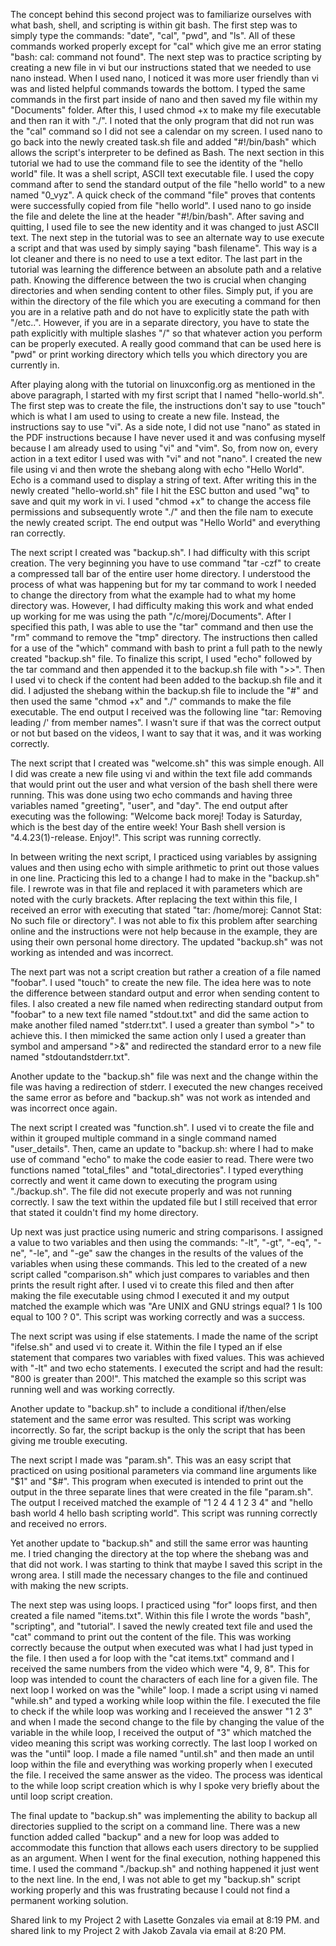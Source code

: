 The concept behind this second project was to familiarize ourselves with what bash, shell, and scripting is within git bash. The first step was to simply type the commands: "date", "cal", "pwd", and "ls". All of these commands worked properly except for "cal" which give me an error stating "bash: cal: command not found". The next step was to practice scripting by creating a new file in vi but our instructions stated that we needed to use nano instead. When I used nano, I noticed it was more user friendly than vi was and listed helpful commands towards the bottom. I typed the same commands in the first part inside of nano and then saved my file within my "Documents" folder. After this, I used chmod +x to make my file executable and then ran it with "./". I noted that the only program that did not run was the "cal" command so I did not see a calendar on my screen. I used nano to go back into the newly created task.sh file and added "#!/bin/bash" which allows the script's interpreter to be defined as Bash. The next section in this tutorial we had to use the command file to see the identity of the "hello world" file. It was a shell script, ASCII text executable file. I used the copy command after to send the standard output of the file "hello world" to a new named "0_vyz". A quick check of the command "file" proves that contents were successfully copied from file "hello world". I used nano to go inside the file and delete the line at the header "#!/bin/bash". After saving and quitting, I used file to see the new identity and it was changed to just ASCII text. The next step in the tutorial was to see an alternate way to use execute a script and that was used by simply saying "bash filename". This way is a lot cleaner and there is no need to use a text editor. The last part in the tutorial was learning the difference between an absolute path and a relative path. Knowing the difference between the two is crucial when changing directories and when sending content to other files. Simply put, if you are within the directory of the file which you are executing a command for then you are in a relative path and do not have to explicitly state the path with "/etc..". However, if you are in a separate directory, you have to state the path explicitly with multiple slashes "/" so that whatever action you perform can be properly executed. A really good command that can be used here is "pwd" or print working directory which tells you which directory you are currently in.

After playing along with the tutorial on linuxconfig.org as mentioned in the above paragraph, I started with my first script that I named "hello-world.sh". The first step was to create the file, the instructions don't say to use "touch" which is what I am used to using to create a new file. Instead, the instructions say to use "vi". As a side note, I did not use "nano" as stated in the PDF instructions because I have never used it and was confusing myself because I am already used to using "vi" and "vim". So, from now on, every action in a text editor I used was with "vi" and not "nano". I created the new file using vi and then wrote the shebang along with echo "Hello World". Echo is a command used to display a string of text. After writing this in the newly created "hello-world.sh" file I hit the ESC button and used "wq" to save and quit my work in vi. I used "chmod +x" to change the access file permissions and subsequently wrote "./" and then the file nam to execute the newly created script. The end output was "Hello World" and everything ran correctly. 

The next script I created was "backup.sh". I had difficulty with this script creation. The very beginning you have to use command "tar -czf" to create a compressed tall bar of the entire user home directory. I understood the process of what was happening but for my tar command to work I needed to change the directory from what the example had to what my home directory was. However, I had difficulty making this work and what ended up working for me was using the path "/c/morej/Documents". After I specified this path, I was able to use the "tar" command and then use the "rm" command to remove the "tmp" directory. The instructions then called for a use of the "which" command with bash to print a full path to the newly created "backup.sh" file. To finalize this script, I used "echo" followed by the tar command and then appended it to the backup.sh file with ">>". Then I used vi to check if the content had been added to the backup.sh file and it did. I adjusted the shebang within the backup.sh file to include the "#" and then used the same "chmod +x" and "./" commands to make the file executable. The end output I received was the following line "tar: Removing leading /' from member names". I wasn't sure if that was the correct output or not but based on the videos, I want to say that it was, and it was working correctly. 

The next script that I created was "welcome.sh" this was simple enough. All I did was create a new file using vi and within the text file add commands that would print out the user and what version of the bash shell there were running. This was done using two echo commands and having three variables named "greeting", "user", and "day". The end output after executing was the following: "Welcome back morej! Today is Saturday, which is the best day of the entire week! Your Bash shell version is "4.4.23(1)-release. Enjoy!". This script was running correctly.

In between writing the next script, I practiced using variables by assigning values and then using echo with simple arithmetic to print out those values in one line. Practicing this led to a change I had to make in the "backup.sh" file. I rewrote was in that file and replaced it with parameters which are noted with the curly brackets. After replacing the text within this file, I received an error with executing that stated "tar: /home/morej: Cannot Stat: No such file or directory". I was not able to fix this problem after searching online and the instructions were not help because in the example, they are using their own personal home directory. The updated "backup.sh" was not working as intended and was incorrect. 

The next part was not a script creation but rather a creation of a file named "foobar". I used "touch" to create the new file. The idea here was to note the difference between standard output and error when sending content to files. I also created a new file named when redirecting standard output from "foobar" to a new text file named "stdout.txt" and did the same action to make another filed named "stderr.txt". I used a greater than symbol ">" to achieve this. I then mimicked the same action only I used a greater than symbol and ampersand ">&" and redirected the standard error to a new file named "stdoutandstderr.txt". 

Another update to the "backup.sh" file was next and the change within the file was having a redirection of stderr. I executed the new changes received the same error as before and "backup.sh" was not work as intended and was incorrect once again. 

The next script I created was "function.sh". I used vi to create the file and within it grouped multiple command in a single command named "user_details". Then, came an update to "backup.sh: where I had to make use of command "echo" to make the code easier to read. There were two functions named "total_files" and "total_directories". I typed everything correctly and went it came down to executing the program using "./backup.sh". The file did not execute properly and was not running correctly. I saw the text within the updated file but I still received that error that stated it couldn't find my home directory. 

Up next was just practice using numeric and string comparisons. I assigned a value to two variables and then using the commands: "-lt", "-gt", "-eq", "-ne", "-le", and "-ge" saw the changes in the results of the values of the variables when using these commands. This led to the created of a new script called "comparison.sh" which just compares to variables and then prints the result right after. I used vi to create this filed and then after making the file executable using chmod I executed it and my output matched the example which was "Are UNIX and GNU strings equal? 1 Is 100 equal to 100 ? 0". This script was working correctly and was a success. 

The next script was using if else statements. I made the name of the script "ifelse.sh" and used vi to create it. Within the file I typed an if else statement that compares two variables with fixed values. This was achieved with "-lt" and two echo statements. I executed the script and had the result: "800 is greater than 200!". This matched the example so this script was running well and was working correctly. 

Another update to "backup.sh" to include a conditional if/then/else statement and the same error was resulted. This script was working incorrectly. So far, the script backup is the only the script that has been giving me trouble executing. 

The next script I made was "param.sh". This was an easy script that practiced on using positional parameters via command line arguments like "$1" and "$#". This program when executed is intended to print out the output in the three separate lines that were created in the file "param.sh". The output I received matched the example of "1 2 4 4 1 2 3 4" and "hello bash world 4 hello bash scripting world". This script was running correctly and received no errors. 

Yet another update to "backup.sh" and still the same error was haunting me. I tried changing the directory at the top where the shebang was and that did not work. I was starting to think that maybe I saved this script in the wrong area. I still made the necessary changes to the file and continued with making the new scripts. 

The next step was using loops. I practiced using "for" loops first, and then created a file named "items.txt". Within this file I wrote the words "bash", "scripting", and "tutorial". I saved the newly created text file and used the "cat" command to print out the content of the file. This was working correctly because the output when executed was what I had just typed in the file. I then used a for loop with the "cat items.txt" command and I received the same numbers from the video which were "4, 9, 8". This for loop was intended to count the characters of each line for a given file. The next loop I worked on was the "while" loop. I made a script using vi named "while.sh" and typed a working while loop within the file. I executed the file to check if the while loop was working and I receieved the answer "1 2 3" and when I made the second change to the file by changing the value of the variable in the while loop, I received the output of "3" which matched the video meaning this script was working correctly. The last loop I worked on was the "until" loop. I made a file named "until.sh" and then made an until loop within the file and everything was working properly when I executed the file. I received the same answer as the video. The process was identical to the while loop script creation which is why I spoke very briefly about the until loop script creation.

The final update to "backup.sh" was implementing the ability to backup all directories supplied to the script on a command line. There was a new function added called "backup" and a new for loop was added to accommodate this function that allows each users directory to be supplied as an argument. When I went for the final execution, nothing happened this time. I used the command "./backup.sh" and nothing happened it just went to the next line. In the end, I was not able to get my "backup.sh" script working properly and this was frustrating because I could not find a permanent working solution.

Shared link to my Project 2 with Lasette Gonzales via email at 8:19 PM.
and shared link to my Project 2 with Jakob Zavala via email at 8:20 PM.
